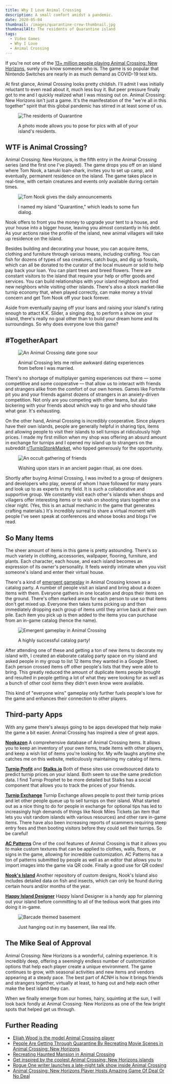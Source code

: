 ```yaml
---
title: Why I Love Animal Crossing
description: A small comfort amidst a pandemic.
date: 2020-05-04
thumbnail: /images/quarantine-crew-thumbnail.jpg
thumbnailAlt: The residents of Quarantine island
tags:
  - Video Games
  - Why I Love
  - Animal Crossing
---
```

If you're not one of the [13+ million people playing Animal Crossing: New Horizons](https://www.polygon.com/2020/5/7/21250384/animal-crossing-new-horizons-sales-nintendo-switch), surely you know someone who is. The game is so popular that Nintendo Switches are nearly in as much demand as COVID-19 test kits.

At first glance, Animal Crossing looks pretty childish. I'll admit I was initially reluctant to even read about it, much less buy it. But peer pressure finally got to me and I quickly realized what I was missing out on. Animal Crossing: New Horizons isn't just a game. It's the manifestation of the "we're all in this together" spirit that this global pandemic has stirred in at least some of us.

<figure>

![The residents of Quarantine](/images/quarantine-crew.jpg)

<figcaption>
A photo mode allows you to pose for pics with all of your island's residents.
</figcaption>
</figure>

## WTF is Animal Crossing?

Animal Crossing: New Horizons, is the fifth entry in the Animal Crossing series (and the first one I've played). The game drops you off on an island where Tom Nook, a tanuki loan-shark, invites you to set up camp, and eventually, permanent residence on the island. The game takes place in real-time, with certain creatures and events only available during certain times.

<figure>

![Tom Nook gives the daily announcements](/images/quarantine-living.jpg)

<figcaption>
I named my island "Quarantine," which leads to some fun dialog.
</figcaption>
</figure>

Nook offers to front you the money to upgrade your tent to a house, and your house into a bigger house, leaving you almost constantly in his debt. As your actions raise the profile of the island, new animal villagers will take up residence on the island.

Besides building and decorating your house, you can acquire items, clothing and furniture through various means, including crafting. You can fish for dozens of types of sea creatures, catch bugs, and dig up fossils, which can all be donated to the curator of the local museum or sold to help pay back your loan. You can plant trees and breed flowers. There are constant visitors to the island that require your help or offer goods and services. You can build relationships with your island neighbors and find new neighbors while visiting other islands. There's also a stock market-like turnip economy that, when played correctly, can make money a trivial concern and get Tom Nook off your back forever.

Aside from eventually paying off your loans and raising your island's rating enough to attact K.K. Slider, a singing dog, to perform a show on your island, there's really no goal other than to build your dream home and its surroundings. So why does everyone love this game?

## \#TogetherApart

<figure>

![An Animal Crossing date gone sour](/images/awkward-date.jpg)

<figcaption>
Animal Crossing lets me relive awkward dating experiences from before I was married.
</figcaption>
</figure>

There's no shortage of multiplayer gaming experiences out there — some competitive and some cooperative — that allow us to interact with friends and strangers alike from the comfort of our own homes. Games like Fortnite pit you and your friends against dozens of strangers in an anxiety-driven competition. Not only are you competing with other teams, but also bickering with your friends about which way to go and who should take what gear. It's exhausting.

On the other hand, Animal Crossing is incredibly cooperative. Since players have their own islands, people are generally helpful in sharing tips, items and allowing people to visit their islands to sell turnips at ridiculously high prices. I made my first million when my shop was offering an absurd amount in exchange for turnips and I opened my island up to strangers on the subreddit [r/TurnipStonkMarket](https://www.reddit.com/r/TurnipStonkMarket/), who tipped generously for the opportunity.

<figure>

![An occult gathering of friends](/images/star-ritual.jpg)

<figcaption>
Wishing upon stars in an ancient pagan ritual, as one does.
</figcaption>
</figure>

Shortly after buying Animal Crossing, I was invited to a group of designers and developers who play, several of whom I have followed for many years and look up to as experts in my field. It is such a collaborative and supportive group. We constantly visit each other's islands when shops and villagers offer interesting items or to wish on shooting stars together on a clear night. (Yes, this is an actual mechanic in the game that generates crafting materials.) It's incredibly surreal to share a virtual moment with people I've seen speak at conferences and whose books and blogs I've read.

## So Many Items

The sheer amount of items in this game is pretty astounding. There's so much variety in clothing, accessories, wallpaper, flooring, furniture, and plants. Each character, each house, and each island becomes an expression of its owner's personality. It feels weirdly intimate when you visit someone's island and enter their virtual house.

There's a kind of [emergent gameplay](https://en.wikipedia.org/wiki/Emergent_gameplay) in Animal Crossing known as a catalog party. A number of people visit an island and bring about a dozen items with them. Everyone gathers in one location and drops their items on the ground. There's often marked areas for each person to use so that items don't get mixed up. Everyone then takes turns picking up and then immediately dropping each group of items until they arrive back at their own pile. Each item you pick up is then added to the items you can purchase from an in-game catalog (hence the name).

<figure>

![Emergent gameplay in Animal Crossing](/images/catalog-party.jpg)

<figcaption>
A highly successful catalog party!
</figcaption>
</figure>

After attending one of these and getting a ton of new items to decorate my island with, I created an elaborate catalog party space on my island and asked people in my group to list 12 items they wanted in a Google Sheet. Each person crossed items off other people's lists that they were able to bring. This greatly reduced the amount of duplicate items people brought and resulted in people getting a lot of what they were looking for as well as a bunch of other cool items they didn't even know were available.

This kind of "everyone wins" gameplay only further fuels people's love for the game and enhances their connection to other players.

## Third-party Apps

With any game there's always going to be apps developed that help make the game a bit easier. Animal Crossing has inspired a slew of great apps.

**[Nookazon](https://nookazon.com/)** A comprehensive database of Animal Crossing items. It allows you to keep an inventory of your own items, trade items with other players, and keep a wish list of items you're looking for. My wife laughs anytime she catches me on this website, meticulously maintaining my catalog of items.

**[Turnip Profit](https://turnipprophet.io/)** and **[Stalks.io](https://stalks.io/)** Both of these sites use crowdsourced data to predict turnip prices on your island. Both seem to use the same prediction data. I find Turnip Prophet to be more detailed but Stalks has a social component that allows you to track the prices of your friends.

**[Turnip Exchange](https://turnip.exchange/)** Turnip Exchange allows people to post their turnip prices and let other people queue up to sell turnips on their island. What started out as a nice thing to do for people in exchange for optional tips has led to increasingly high demands of things like Nook Miles Tickets (an item that lets you visit random islands with various resources) and other rare in-game items. There have also been increasing reports of scammers requiring steep entry fees and then booting visitors before they could sell their turnips. So be careful!

**[AC Patterns](https://acpatterns.com/)** One of the cool features of Animal Crossing is that it allows you to make custom textures that can be applied to clothes, walls, floors, or signs in the game, allowing for incredible customization. AC Patterns has a ton of patterns submitted by people as well as an editor that allows you to import images into the game via QR code. Finally a good use for QR codes!

**[Nook's Island](https://nooksisland.com/designs)** Another repository of custom designs, Nook's Island also includes detailed data on fish and insects, which can only be found during certain hours and/or months of the year.

**[Happy Island Designer](https://eugeneration.github.io/HappyIslandDesigner/)** Happy Island Designer is a handy app for planning out your island before committing to all of the tedious work that goes into doing it in-game.

<figure>

![Barcade themed basement](/images/game-room.jpg)

<figcaption>
Just hanging out in my basement, like real life.
</figcaption>
</figure>

## The Mike Seal of Approval

Animal Crossing: New Horizons is a wonderful, calming experience. It is incredibly deep, offering a seemingly endless number of customization options that help each player create a unique environment. The game continues to grow, with seasonal activities and new items and vendors appearing at a steady pace. The best part of ACNH is how it brings friends and strangers together, virtually at least, to hang out and help each other make the best island they can.

When we finally emerge from our homes, hairy, squinting at the sun, I will look back fondly at Animal Crossing: New Horizons as one of the few bright spots that helped get us through.

## Further Reading

* [Elijah Wood is the model Animal Crossing player](https://www.polygon.com/2020/4/23/21233074/animal-crossing-new-horizons-elijah-wood-model-citizen)
* [People Are Getting Through Quarantine By Recreating Movie Scenes in Animal Crossing: New Horizons](https://www.slashfilm.com/animal-crossing-movie-scenes-recreations/)
* [Recreating Haunted Mansion in Animal Crossing](https://twitter.com/capuchinokappu/status/1256698938603630592)
* [Get inspired by the coolest Animal Crossing: New Horizons islands](https://www.digitaltrends.com/gaming/coolest-animal-crossing-new-horizons-islands/)
* [Rogue One writer launches a late-night talk show inside Animal Crossing](https://www.polygon.com/2020/4/28/21239828/animal-crossing-late-night-talk-show-gary-whitta-rogue-one)
* [Animal Crossing: New Horizons Player Hosts Amazing Game Of Deal Or No Deal](http://www.nintendolife.com/news/2020/04/random_animal_crossing_new_horizons_player_hosts_amazing_game_of_deal_or_no_deal)